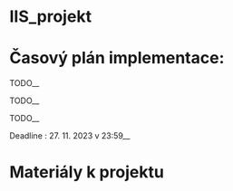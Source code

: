 # IIS_projekt

# Časový plán implementace: 
TODO__

TODO__

TODO__

Deadline : 27. 11. 2023 v 23:59__

# Materiály k projektu

